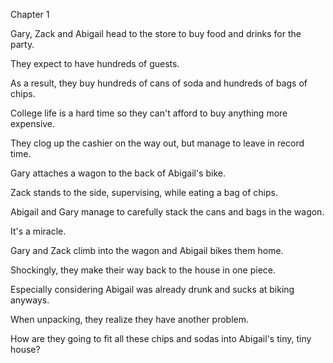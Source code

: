 Chapter 1

Gary, Zack and Abigail head to the store to buy food and drinks for the party.

They expect to have hundreds of guests.

As a result, they buy hundreds of cans of soda and hundreds of bags of chips.

College life is a hard time so they can't afford to buy anything more expensive.

They clog up the cashier on the way out, but manage to leave in record time.

Gary attaches a wagon to the back of Abigail's bike.

Zack stands to the side, supervising, while eating a bag of chips.

Abigail and Gary manage to carefully stack the cans and bags in the wagon.

It's a miracle.

Gary and Zack climb into the wagon and Abigail bikes them home.

Shockingly, they make their way back to the house in one piece.

Especially considering Abigail was already drunk and sucks at biking anyways.

When unpacking, they realize they have another problem.

How are they going to fit all these chips and sodas into Abigail's tiny, tiny house?
